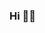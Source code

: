 ### Hi 👋🤓



<!--
**alycolbar/alycolbar** is a ✨ _special_ ✨ repository because its `README.md` (this file) appears on your GitHub profile.
**I'm a developer based in Encarnación, Paraguay 🇵🇾**
Here are some ideas to get you started:

- 🔭 I’m currently working on ...
- 🌱 I’m currently learning ...
- 👯 I’m looking to collaborate on ...
- 🤔 I’m looking for help with ...
- 💬 Ask me about ...
- 📫 How to reach me: ...
- 😄 Pronouns: ...
- ⚡ Fun fact: ...
-->
